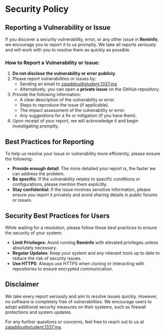 # Security Policy

## Reporting a Vulnerability or Issue

If you discover a security vulnerability, error, or any other issue in **Reminfo**, we encourage you to report it to us promptly. We take all reports seriously and will work with you to resolve them as quickly as possible.

### How to Report a Vulnerability or Issue:

1. **Do not disclose the vulnerability or error publicly**.
2. Please report vulnerabilities or issues by:
   - Sending an email to [zajaddou@student.1337.ma](mailto:zajaddou@student.1337.ma)
   - Alternatively, you can open a **private issue** on the GitHub repository.
3. Provide the following information:
   - A clear description of the vulnerability or error.
   - Steps to reproduce the issue (if applicable).
   - The impact assessment of the vulnerability or error.
   - Any suggestions for a fix or mitigation (if you have them).
4. Upon receipt of your report, we will acknowledge it and begin investigating promptly.

## Best Practices for Reporting

To help us resolve your issue or vulnerability more efficiently, please ensure the following:

- **Provide enough detail**: The more detailed your report is, the faster we can address the problem.
- **Be specific**: If the vulnerability relates to specific conditions or configurations, please mention them explicitly.
- **Stay confidential**: If the issue involves sensitive information, please ensure you report it privately and avoid sharing details in public forums or issues.

## Security Best Practices for Users

While waiting for a resolution, please follow these best practices to ensure the security of your system:

- **Limit Privileges**: Avoid running **Reminfo** with elevated privileges unless absolutely necessary.
- **Regular Updates**: Keep your system and any relevant tools up to date to reduce the risk of security issues.
- **Use HTTPS**: Always use HTTPS when cloning or interacting with repositories to ensure encrypted communication.

## Disclaimer

We take every report seriously and aim to resolve issues quickly. However, no software is completely free of vulnerabilities. We encourage users to adopt additional security measures on their systems, such as firewall protections and system updates.

For any further questions or concerns, feel free to reach out to us at [zajaddou@student.1337.ma](mailto:zajaddou@student.1337.ma).
